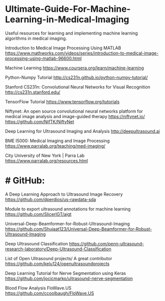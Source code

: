 # Ultimate-Guide-For-Machine-Learning-in-Medical-Imaging
Useful resources for learning and implementing machine learning algorithms in medical imaging.

Introduction to Medical Image Processing Using MATLAB
https://www.mathworks.com/videos/series/introduction-to-medical-image-processing-using-matlab-96600.html

Machine Learning
https://www.coursera.org/learn/machine-learning

Python-Numpy Tutorial
http://cs231n.github.io/python-numpy-tutorial/

Stanford CS231n: Convolutional Neural Networks for Visual Recognition
http://cs231n.stanford.edu/

TensorFlow Tutorial
https://www.tensorflow.org/tutorials

Niftynet: An open source convolutional neural networks platform for medical image analysis and image-guided therapy
https://niftynet.io/
https://github.com/NifTK/NiftyNet

Deep Learning for Ultrasound Imaging and Analysis
http://deepultrasound.ai

BME I5000: Medical Imaging and Image Processing 
https://www.parralab.org/teaching/med-imaging/

City University of New York | Parra Lab
https://www.parralab.org/resources.html


# # GitHub:

A Deep Learning Approach to Ultrasound Image Recovery
https://github.com/dperdios/us-rawdata-sda

Module to export ultrasound annotations for machine learning
https://github.com/SlicerIGT/aigt

Universal-Deep-Beamformer-for-Robust-Ultrasound-Imaging
https://github.com/Shujaat123/Universal-Deep-Beamformer-for-Robust-Ultrasound-Imaging

Deep Ultrasound Classification
https://github.com/penn-ultrasound-research-laboratory/Deep-Ultrasound-Classification

List of Open Ultrasound projects/ A great contributor
https://github.com/kelu124/openultrasoundprojects

Deep Learning Tutorial for Nerve Segmentation using Keras
https://github.com/jocicmarko/ultrasound-nerve-segmentation

Blood Flow Analysis FloWave.US
https://github.com/ccoolbaugh/FloWave.US
